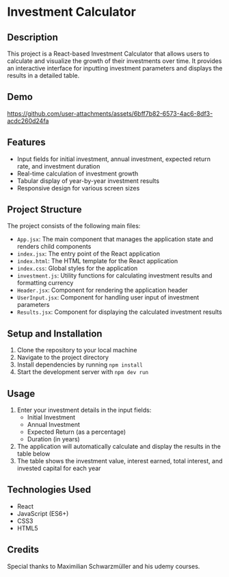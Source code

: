 # Investment Calculator

## Description

This project is a React-based Investment Calculator that allows users to calculate and visualize the growth of their investments over time. It provides an interactive interface for inputting investment parameters and displays the results in a detailed table.

## Demo

https://github.com/user-attachments/assets/6bff7b82-6573-4ac6-8df3-acdc260d24fa

## Features

- Input fields for initial investment, annual investment, expected return rate, and investment duration
- Real-time calculation of investment growth
- Tabular display of year-by-year investment results
- Responsive design for various screen sizes

## Project Structure

The project consists of the following main files:

- `App.jsx`: The main component that manages the application state and renders child components
- `index.jsx`: The entry point of the React application
- `index.html`: The HTML template for the React application
- `index.css`: Global styles for the application
- `investment.js`: Utility functions for calculating investment results and formatting currency
- `Header.jsx`: Component for rendering the application header
- `UserInput.jsx`: Component for handling user input of investment parameters
- `Results.jsx`: Component for displaying the calculated investment results

## Setup and Installation

1. Clone the repository to your local machine
2. Navigate to the project directory
3. Install dependencies by running `npm install`
4. Start the development server with `npm dev run`

## Usage

1. Enter your investment details in the input fields:
   - Initial Investment
   - Annual Investment
   - Expected Return (as a percentage)
   - Duration (in years)
2. The application will automatically calculate and display the results in the table below
3. The table shows the investment value, interest earned, total interest, and invested capital for each year

## Technologies Used

- React
- JavaScript (ES6+)
- CSS3
- HTML5

## Credits

Special thanks to Maximilian Schwarzmüller and his udemy courses.
